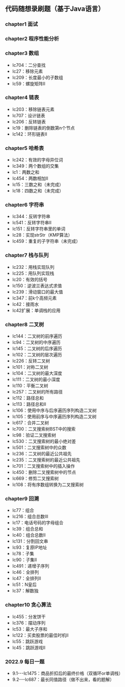 ## 代码随想录刷题（基于Java语言）

### chapter1 面试

### chapter2 程序性能分析

### chapter3 数组

- lc704：二分查找
- lc27：移除元素
- lc209：长度最小的子数组
- lc59：螺旋矩阵Ⅱ

### chapter4 链表

- lc203：移除链表元素
- lc707：设计链表
- lc206：反转链表
- lc19：删除链表的倒数第n个节点
- lc142：环形链表Ⅱ

### chapter5 哈希表

- lc242：有效的字母异位词
- lc349：两个数组的交集
- lc1：两数之和
- lc454：两数相加Ⅱ
- lc15：三数之和（未完成）
- lc18：四数之和（未完成）

### chapter6 字符串

- lc344：反转字符串
- lc541：反转字符串Ⅱ
- lc151：反转字符串里的单词
- lc28：实现strStr（KMP算法）
- lc459：重复的子字符串（未完成）

### chapter7 栈与队列

- lc232：用栈实现队列
- lc225：用队列实现栈
- lc20：有效的括号
- lc150：逆波兰表达式求值
- lc239：滑动窗口的最大值
- lc347：前k个高频元素
- lc42：接雨水
- lc42扩展：单调栈的应用

### chapter8 二叉树

- lc144：二叉树的前序遍历
- lc94：二叉树的中序遍历
- lc145：二叉树的后序遍历
- lc102：二叉树的层次遍历
- lc226：反转二叉树
- lc101：对称二叉树
- lc104：二叉树的最大深度
- lc111：二叉树的最小深度
- lc110：平衡二叉树
- lc257：二叉树的所有路径
- lc112：路径总和
- lc113：路径总和Ⅱ
- lc106：使用中序与后序遍历序列构造二叉树
- lc105：使用前序与中序遍历序列构造二叉树
- lc617：合并二叉树
- lc700：二叉搜索树BST中的搜索
- lc98：验证二叉搜索树
- lc530：二叉搜索树的最小绝对差
- lc501：二叉搜索树中的众数
- lc236：二叉树的最近公共祖先
- lc235：二叉搜索树的最近公共祖先
- lc701：二叉搜索树中的插入操作
- lc450：删除二叉搜索树中的节点
- lc669：修剪二叉搜索树
- lc108：将有序数组转换为二叉搜索树

### chapter9 回溯

- lc77：组合
- lc216：组合总数Ⅲ
- lc17：电话号码的字母组合
- lc39：组合总和
- lc40：组合总数Ⅱ
- lc131：分割回文串
- lc93：复原IP地址
- lc78：子集
- lc90：子集Ⅱ
- lc491：递增子序列
- lc46：全排列
- lc47：全排列Ⅱ
- lc51：N皇后
- lc37：解数独

### chapter10 贪心算法

- lc455：分发饼干
- lc376：摆动序列
- lc53：最大子序和
- lc122：买卖股票的最佳时机Ⅱ
- lc55：跳跃游戏
- lc45：跳跃游戏Ⅱ

### 2022.9 每日一题

- 9.1---lc1475：商品折扣后的最终价格（双循环or单调栈）
- 9.2---lc687：最长同值路径（做不出来，看的题解）
